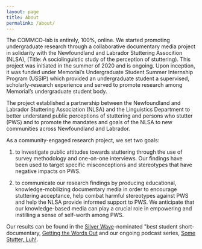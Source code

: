 ```yaml
---
layout: page
title: About
permalink: /about/
---
```

The COMMCO-lab is entirely, 100%, online. We started promoting undergraduate research through a collaborative documentary media project in solidarity with the Newfoundland and Labrador Stuttering Assocition (NLSA), (Title: A sociolinguistic study of the perception of stuttering). This project was initiated in the summer of 2020 and is ongoing. Upon inception, it was funded under Memorial’s Undergraduate Student Summer Internship Program (USSIP) which provided an undergraduate student a supervised, scholarly-research experience and served to promote research among Memorial’s undergraduate student body.

The project established a partnership between the Newfoundland and Labrador Stuttering Association (NLSA) and the Linguistics Department to better understand public perceptions of stuttering and persons who stutter (PWS) and to promote the mandates and goals of the NLSA to new communities across Newfoundland and Labrador.

As a community-engaged research project, we set two goals: 

1. to investigate public attitudes towards stuttering through the use of survey methodology and one-on-one interviews. Our findings have been used to target specific misconceptions and stereotypes that have negative impacts on PWS.

2. to communicate our research findings by producing educational, knowledge-mobilizing documentary media in order to encourage stuttering acceptance, help combat harmful stereotypes against PWS and help the NLSA provide informed support to PWS. We anticipate that our knowledge-based media can play a crucial role in empowering and instilling a sense of self-worth among PWS.

Our results can be found in the [Silver Wave](https://www.swfilmfest.com/)-nominated "best student short-documentary, [Getting the Words Out](https://youtu.be/q5qlJvbfsCk) and our ongoing podcast series, [Some Stutter, Luh!](somestutterluh.ca).
